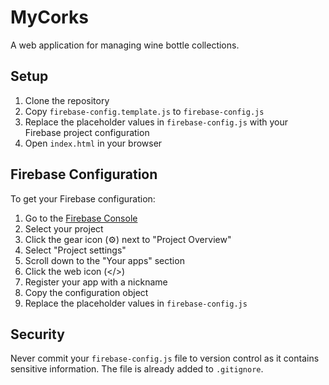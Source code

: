 # MyCorks

A web application for managing wine bottle collections.

## Setup

1. Clone the repository
1. Copy `firebase-config.template.js` to `firebase-config.js`
1. Replace the placeholder values in `firebase-config.js` with your Firebase project configuration
1. Open `index.html` in your browser

## Firebase Configuration

To get your Firebase configuration:

1. Go to the [Firebase Console](https://console.firebase.google.com/)
2. Select your project
3. Click the gear icon (⚙️) next to "Project Overview"
4. Select "Project settings"
5. Scroll down to the "Your apps" section
6. Click the web icon (</>)
7. Register your app with a nickname
8. Copy the configuration object
9. Replace the placeholder values in `firebase-config.js`

## Security

Never commit your `firebase-config.js` file to version control as it contains sensitive information. The file is already added to `.gitignore`. 
